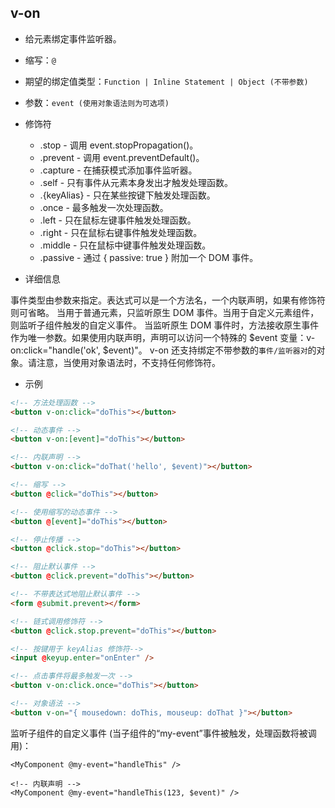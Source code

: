 ## v-on

* 给元素绑定事件监听器。

* 缩写：`@`

* 期望的绑定值类型：`Function | Inline Statement | Object (不带参数)`

* 参数：`event (使用对象语法则为可选项)`

* 修饰符
    * .stop - 调用 event.stopPropagation()。
    * .prevent - 调用 event.preventDefault()。
    * .capture - 在捕获模式添加事件监听器。
    * .self - 只有事件从元素本身发出才触发处理函数。
    * .{keyAlias} - 只在某些按键下触发处理函数。
    * .once - 最多触发一次处理函数。
    * .left - 只在鼠标左键事件触发处理函数。
    * .right - 只在鼠标右键事件触发处理函数。
    * .middle - 只在鼠标中键事件触发处理函数。
    * .passive - 通过 { passive: true } 附加一个 DOM 事件。

* 详细信息

事件类型由参数来指定。表达式可以是一个方法名，一个内联声明，如果有修饰符则可省略。
当用于普通元素，只监听原生 DOM 事件。当用于自定义元素组件，则监听子组件触发的自定义事件。
当监听原生 DOM 事件时，方法接收原生事件作为唯一参数。如果使用内联声明，声明可以访问一个特殊的 $event 变量：v-on:click="handle('ok', $event)"。
v-on 还支持绑定不带参数的`事件/监听器对`的对象。请注意，当使用对象语法时，不支持任何修饰符。

* 示例

```html
<!-- 方法处理函数 -->
<button v-on:click="doThis"></button>

<!-- 动态事件 -->
<button v-on:[event]="doThis"></button>

<!-- 内联声明 -->
<button v-on:click="doThat('hello', $event)"></button>

<!-- 缩写 -->
<button @click="doThis"></button>

<!-- 使用缩写的动态事件 -->
<button @[event]="doThis"></button>

<!-- 停止传播 -->
<button @click.stop="doThis"></button>

<!-- 阻止默认事件 -->
<button @click.prevent="doThis"></button>

<!-- 不带表达式地阻止默认事件 -->
<form @submit.prevent></form>

<!-- 链式调用修饰符 -->
<button @click.stop.prevent="doThis"></button>

<!-- 按键用于 keyAlias 修饰符-->
<input @keyup.enter="onEnter" />

<!-- 点击事件将最多触发一次 -->
<button v-on:click.once="doThis"></button>

<!-- 对象语法 -->
<button v-on="{ mousedown: doThis, mouseup: doThat }"></button>
```

监听子组件的自定义事件 (当子组件的“my-event”事件被触发，处理函数将被调用)：

```vue
<MyComponent @my-event="handleThis" />

<!-- 内联声明 -->
<MyComponent @my-event="handleThis(123, $event)" />
```